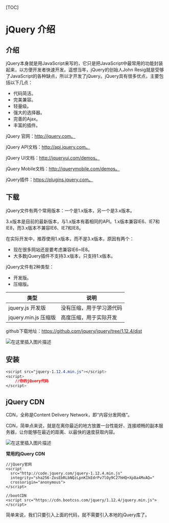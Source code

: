 [TOC]

# jQuery 介绍

## 介绍

jQuery本身就是用JavaScript来写的，它只是把JavaScript中最常用的功能封装起来，以方便开发者快速开发。遥想当年，jQuery的创始人John Resig就是受够了JavaScript的各种缺点，所以才开发了jQuery。jQuery具有很多优点，主要包括以下几点：

- 代码简洁。
- 完美兼容。
- 轻量级。
- 强大的选择器。
- 完善的Ajax。
- 丰富的插件。

jQuery 官网：http://jquery.com。

jQuery API文档：http://api.jquery.com。

jQuery UI文档：http://jqueryui.com/demos。

jQuery Mobile文档：http://jquerymobile.com/demos。

jQuery插件：https://plugins.jquery.com。



## 下载

jQuery文件有两个常用版本：一个是1.x版本，另一个是3.x版本。

3.x版本是目前的最新版本，与1.x版本有着相同的API。1.x版本兼容IE6、IE7和IE8，而3.x版本不兼容IE6、IE7和IE8。

在实际开发中，推荐使用1.x版本，而不是3.x版本，原因有两个：

- 现在很多网站还是要考虑兼容IE6~IE8。
- 大多数jQuery插件不支持3.x版本，只支持1.x版本。

jQuery文件有2种类型：

- 开发版。
- 压缩版。

| 类型                 | 说明                     |
| -------------------- | ------------------------ |
| jquery.js 开发版     | 没有压缩，用于学习源代码 |
| jquery.min.js 压缩版 | 高度压缩，用于实际开发   |

github下载地址：https://github.com/jquery/jquery/tree/1.12.4/dist

![在这里插入图片描述](https://img-blog.csdnimg.cn/f1270d6db0274d3fb839e517292a191a.png)



## 安装

```css
<script src="jquery-1.12.4.min.js"></script>
<script>  
    //你的jQuery代码  
</script> 
```



## jQuery CDN

CDN，全称是Content Delivery Network，即“内容分发网络”。

CDN，简单点来说，就是在离你最近的地方放置一台性能好、连接顺畅的副本服务器，让你能够在最近的距离、以最快的速度获取内容。

![在这里插入图片描述](https://img-blog.csdnimg.cn/1fa0ecefa1a0400dad0c468a059b8ba4.png)



**常用的jQuery CDN**

```
//jQuery官网
<script 
  src="http://code.jquery.com/jquery-1.12.4.min.js" 
  integrity="sha256-ZosEbRLbNQzLpnKIkEdrPv7lOy9C27hHQ+Xp8a4MxAQ=" 
  crossorigin="anonymous"> 
</script> 

//bootCDN 
<script src="https://cdn.bootcss.com/jquery/1.12.4/jquery.min.js"></script> 
```

简单来说，我们只要引入上面的代码，就不需要引入本地的jQuery库了。

